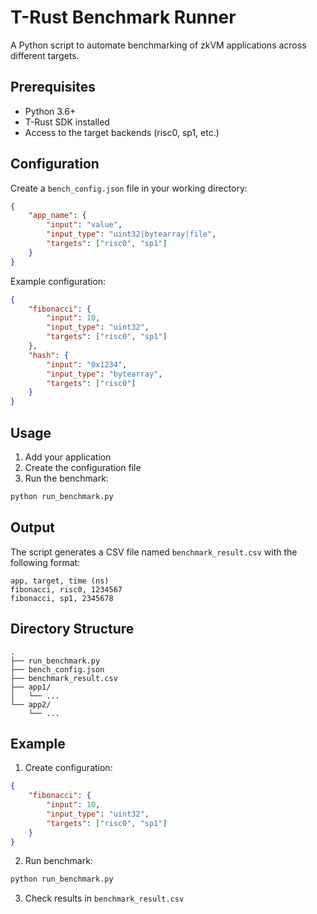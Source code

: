 # T-Rust Benchmark Runner

A Python script to automate benchmarking of zkVM applications across different targets.

## Prerequisites

- Python 3.6+
- T-Rust SDK installed
- Access to the target backends (risc0, sp1, etc.)

## Configuration

Create a `bench_config.json` file in your working directory:

```json
{
    "app_name": {
        "input": "value",
        "input_type": "uint32|bytearray|file",
        "targets": ["risc0", "sp1"]
    }
}
```

Example configuration:
```json
{
    "fibonacci": {
        "input": 10,
        "input_type": "uint32",
        "targets": ["risc0", "sp1"]
    },
    "hash": {
        "input": "0x1234",
        "input_type": "bytearray",
        "targets": ["risc0"]
    }
}
```

## Usage

1. Add your application
2. Create the configuration file
3. Run the benchmark:

```bash
python run_benchmark.py
```

## Output

The script generates a CSV file named `benchmark_result.csv` with the following format:

```csv
app, target, time (ns)
fibonacci, risc0, 1234567
fibonacci, sp1, 2345678
```

## Directory Structure

```
.
├── run_benchmark.py
├── bench_config.json
├── benchmark_result.csv
├── app1/
│   └── ...
└── app2/
    └── ...
```

## Example

1. Create configuration:
```json
{
    "fibonacci": {
        "input": 10,
        "input_type": "uint32",
        "targets": ["risc0", "sp1"]
    }
}
```

2. Run benchmark:
```bash
python run_benchmark.py
```

3. Check results in `benchmark_result.csv`